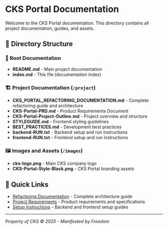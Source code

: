 # CKS Portal Documentation

Welcome to the CKS Portal documentation. This directory contains all project documentation, guides, and assets.

## 📁 Directory Structure

### 📄 Root Documentation
- **README.md** - Main project documentation
- **index.md** - This file (documentation index)

### 🏗️ Project Documentation (`/project`)
- **CKS_PORTAL_REFACTORING_DOCUMENTATION.md** - Complete refactoring guide and architecture
- **CKS-Portal-PRD.md** - Product Requirements Document
- **CKS-Portal-Project-Outline.md** - Project overview and structure
- **STYLEGUIDE.md** - Frontend styling guidelines
- **BEST_PRACTICES.md** - Development best practices
- **backend-RUN.txt** - Backend setup and run instructions
- **frontend-RUN.txt** - Frontend setup and run instructions

### 🖼️ Images and Assets (`/images`)
- **cks-logo.png** - Main CKS company logo
- **CKS-Portal-Style-Black.png** - CKS Portal branding assets

## 🎯 Quick Links

- [Refactoring Documentation](./project/CKS_PORTAL_REFACTORING_DOCUMENTATION.md) - Complete architecture guide
- [Project Requirements](./project/CKS-Portal-PRD.md) - Product requirements and specifications
- [Setup Instructions](./project/) - Backend and frontend setup guides

---

*Property of CKS © 2025 - Manifested by Freedom*